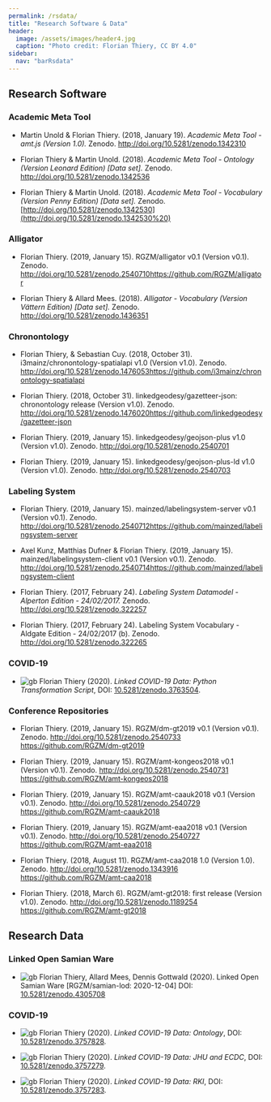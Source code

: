 ```yaml
---
permalink: /rsdata/
title: "Research Software & Data"
header:
  image: /assets/images/header4.jpg
  caption: "Photo credit: Florian Thiery, CC BY 4.0"
sidebar:
  nav: "barRsdata"
---
```


## Research Software

### Academic Meta Tool

-   Martin Unold & Florian Thiery. (2018, January 19). _Academic Meta Tool - amt.js (Version 1.0)._ Zenodo. <http://doi.org/10.5281/zenodo.1342310>

-   Florian Thiery & Martin Unold. (2018). _Academic Meta Tool - Ontology (Version Leonard Edition) [Data set]._ Zenodo. <http://doi.org/10.5281/zenodo.1342536>

-   Florian Thiery & Martin Unold. (2018). _Academic Meta Tool - Vocabulary (Version Penny Edition) [Data set]._ Zenodo. [http://doi.org/10.5281/zenodo.1342530](http://doi.org/10.5281/zenodo.1342530%20)

### Alligator

-   Florian Thiery. (2019, January 15). RGZM/alligator v0.1 (Version v0.1). Zenodo. <http://doi.org/10.5281/zenodo.2540710><https://github.com/RGZM/alligator>

-   Florian Thiery & Allard Mees. (2018). _Alligator - Vocabulary (Version Vättern Edition) [Data set]._ Zenodo. <http://doi.org/10.5281/zenodo.1436351>

### Chronontology

-   Florian Thiery, & Sebastian Cuy. (2018, October 31). i3mainz/chronontology-spatialapi v1.0 (Version v1.0). Zenodo. <http://doi.org/10.5281/zenodo.1476053><https://github.com/i3mainz/chronontology-spatialapi>

-   Florian Thiery. (2018, October 31). linkedgeodesy/gazetteer-json: chronontology release (Version v1.0). Zenodo. <http://doi.org/10.5281/zenodo.1476020><https://github.com/linkedgeodesy/gazetteer-json>

-   Florian Thiery. (2019, January 15). linkedgeodesy/geojson-plus v1.0 (Version v1.0). Zenodo. <http://doi.org/10.5281/zenodo.2540701>

-   Florian Thiery. (2019, January 15). linkedgeodesy/geojson-plus-ld v1.0 (Version v1.0). Zenodo. <http://doi.org/10.5281/zenodo.2540703>

### Labeling System

-   Florian Thiery. (2019, January 15). mainzed/labelingsystem-server v0.1 (Version v0.1). Zenodo. <http://doi.org/10.5281/zenodo.2540712><https://github.com/mainzed/labelingsystem-server>

-   Axel Kunz, Matthias Dufner & Florian Thiery. (2019, January 15). mainzed/labelingsystem-client v0.1 (Version v0.1). Zenodo. <http://doi.org/10.5281/zenodo.2540714><https://github.com/mainzed/labelingsystem-client>

-   Florian Thiery. (2017, February 24). _Labeling System Datamodel - Alperton Edition - 24/02/2017._ Zenodo. <http://doi.org/10.5281/zenodo.322257>

-   Florian Thiery. (2017, February 24). Labeling System Vocabulary - Aldgate Edition - 24/02/2017 (b). Zenodo. <http://doi.org/10.5281/zenodo.322265>

### COVID-19

-   ![gb](https://raw.githubusercontent.com/stevenrskelton/flag-icon/master/png/16/country-squared/gb.png) Florian Thiery (2020). _Linked COVID-19 Data: Python Transformation Script_, DOI: [10.5281/zenodo.3763504](https://doi.org/10.5281/zenodo.3763504).

### Conference Repositories

-   Florian Thiery. (2019, January 15). RGZM/dm-gt2019 v0.1 (Version v0.1). Zenodo. <http://doi.org/10.5281/zenodo.2540733> <https://github.com/RGZM/dm-gt2019>

-   Florian Thiery. (2019, January 15). RGZM/amt-kongeos2018 v0.1 (Version v0.1). Zenodo. <http://doi.org/10.5281/zenodo.2540731> <https://github.com/RGZM/amt-kongeos2018>

-   Florian Thiery. (2019, January 15). RGZM/amt-caauk2018 v0.1 (Version v0.1). Zenodo. <http://doi.org/10.5281/zenodo.2540729> <https://github.com/RGZM/amt-caauk2018>

-   Florian Thiery. (2019, January 15). RGZM/amt-eaa2018 v0.1 (Version v0.1). Zenodo. <http://doi.org/10.5281/zenodo.2540727> <https://github.com/RGZM/amt-eaa2018>

-   Florian Thiery. (2018, August 11). RGZM/amt-caa2018 1.0 (Version 1.0). Zenodo. <http://doi.org/10.5281/zenodo.1343916> <https://github.com/RGZM/amt-caa2018>

-   Florian Thiery. (2018, March 6). RGZM/amt-gt2018: first release (Version v1.0). Zenodo. <http://doi.org/10.5281/zenodo.1189254> <https://github.com/RGZM/amt-gt2018>

## Research Data

### Linked Open Samian Ware

-   ![gb](https://raw.githubusercontent.com/stevenrskelton/flag-icon/master/png/16/country-squared/gb.png) Florian Thiery, Allard Mees, Dennis Gottwald (2020). Linked Open Samian Ware [RGZM/samian-lod: 2020-12-04] DOI: [10.5281/zenodo.4305708](https://doi.org/10.5281/zenodo.4305708)

### COVID-19

-   ![gb](https://raw.githubusercontent.com/stevenrskelton/flag-icon/master/png/16/country-squared/gb.png) Florian Thiery (2020). _Linked COVID-19 Data: Ontology_, DOI: [10.5281/zenodo.3757828](https://doi.org/10.5281/zenodo.3757828).

-   ![gb](https://raw.githubusercontent.com/stevenrskelton/flag-icon/master/png/16/country-squared/gb.png) Florian Thiery (2020). _Linked COVID-19 Data: JHU and ECDC_, DOI: [10.5281/zenodo.3757279](https://doi.org/10.5281/zenodo.3757279).

-   ![gb](https://raw.githubusercontent.com/stevenrskelton/flag-icon/master/png/16/country-squared/gb.png) Florian Thiery (2020). _Linked COVID-19 Data: RKI_, DOI: [10.5281/zenodo.3757283](https://doi.org/10.5281/zenodo.3757283).
